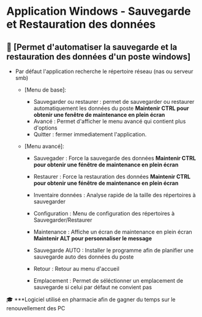 # Application Windows - Sauvegarde et Restauration des données


## 📔 [Permet d'automatiser la sauvegarde et la restauration des données d'un poste windows]

- Par défaut l'application recherche le répertoire réseau (nas ou serveur smb)
  - [Menu de base]:
	- Sauvegarder ou restaurer : permet de sauvegarder ou restaurer automatiquement les données du poste
		**Maintenir CTRL pour obtenir une fenêtre de maintenance en plein écran**
	- Avancé : Permet d'afficher le menu avancé qui contient plus d'options
	- Quitter : fermer immediatement l'application.
	
  - [Menu avancé]:
	- Sauvegader : Force la sauvegarde des données
		**Maintenir CTRL pour obtenir une fénêtre de maintenance en plein écran**
	- Restaurer : Force la restauration des données
		**Maintenir CTRL pour obtenir une fénêtre de maintenance en plein écran**
	- Inventaire données : Analyse rapide de la taille des répertoires à sauvegarder
	- Configuration : Menu de configuration des répertoires à Sauvegarder/Restaurer
	- Maintenance : Affiche un écran de maintenance en plein écran **Maintenir ALT pour personnaliser le message**
	- Sauvegarde AUTO : Installer le programme afin de planifier une sauvegarde auto des données du poste
	- Retour : Retour au menu d'accueil
	
	- Emplacement : Permet de séléctionner un emplacement de sauvegarde si celui par défaut ne convient pas

🎓 ***Logiciel utilisé en pharmacie afin de gagner du temps sur le renouvellement des PC
